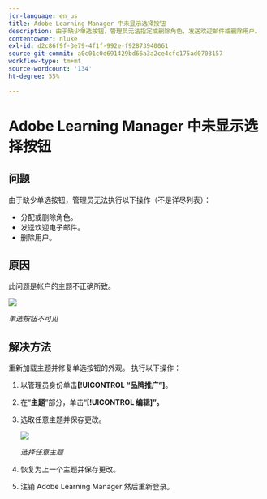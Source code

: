 ```yaml
---
jcr-language: en_us
title: Adobe Learning Manager 中未显示选择按钮
description: 由于缺少单选按钮，管理员无法指定或删除角色、发送欢迎邮件或删除用户。
contentowner: nluke
exl-id: d2c86f9f-3e79-4f1f-992e-f92873940061
source-git-commit: a0c01c0d691429bd66a3a2ce4cfc175ad0703157
workflow-type: tm+mt
source-wordcount: '134'
ht-degree: 55%

---
```


# Adobe Learning Manager 中未显示选择按钮

## 问题

由于缺少单选按钮，管理员无法执行以下操作（不是详尽列表）：

* 分配或删除角色。
* 发送欢迎电子邮件。
* 删除用户。

## 原因

此问题是帐户的主题不正确所致。

![](assets/radio-buttons.png)

*单选按钮不可见*

## 解决方法

重新加载主题并修复单选按钮的外观。 执行以下操作：

1. 以管理员身份单击&#x200B;**[!UICONTROL “品牌推广”]**。
1. 在“**主题**”部分，单击“**[!UICONTROL 编辑]”。**
1. 选取任意主题并保存更改。

   ![](assets/set-themes.png)

   *选择任意主题*

1. 恢复为上一个主题并保存更改。
1. 注销 Adobe Learning Manager 然后重新登录。
